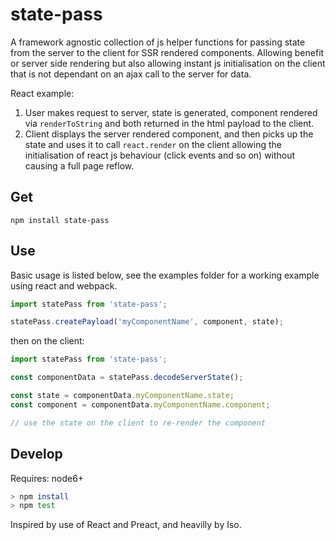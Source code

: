 # state-pass

A framework agnostic collection of js helper functions for passing state from the server to the client for SSR rendered components. Allowing benefit or server side rendering but also allowing instant js initialisation on the client that is not dependant on an ajax call to the server for data.

React example:

1. User makes request to server, state is generated, component rendered via `renderToString` and both returned in the html payload to the client.
2. Client displays the server rendered component, and then picks up the state and uses it to call `react.render` on the client allowing the initialisation of react js behaviour (click events and so on) without causing a full page reflow.

Get
---

`npm install state-pass`

Use
---

Basic usage is listed below, see the examples folder for a working example using react and webpack.

```javascript
import statePass from 'state-pass';

statePass.createPayload('myComponentName', component, state);
```

then on the client:

```javascript
import statePass from 'state-pass';

const componentData = statePass.decodeServerState();

const state = componentData.myComponentName.state;
const component = componentData.myComponentName.component;

// use the state on the client to re-render the component
```

Develop
---

Requires: node6+

```sh
> npm install
> npm test
```

Inspired by use of React and Preact, and heavilly by Iso.
